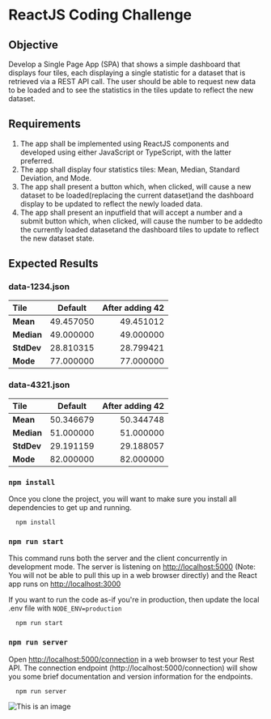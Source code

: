 # ReactJS Coding Challenge

## Objective

Develop a Single Page App (SPA) that shows a simple dashboard that displays four tiles, each displaying a single statistic for a dataset that is retrieved via a REST API call. The user should be able to request new data to be loaded and to see the statistics in the tiles update to reflect the new dataset.

## Requirements

1. The app shall be implemented using ReactJS components and developed using either JavaScript or TypeScript, with the latter preferred.
2. The app shall display four statistics tiles: Mean, Median, Standard Deviation, and Mode.
3. The app shall present a button which, when clicked, will cause a new dataset to be loaded(replacing the current dataset)and the dashboard display to be updated to reflect the newly loaded data.
4. The app shall present an inputfield that will accept a number and a submit button which, when clicked, will cause the number to be addedto the currently loaded datasetand the dashboard tiles to update to reflect the new dataset state.

## Expected Results

### data-1234.json

| Tile       |  Default  | After adding 42 |
| :--------- | :-------: | --------------: |
| **Mean**   | 49.457050 |       49.451012 |
| **Median** | 49.000000 |       49.000000 |
| **StdDev** | 28.810315 |       28.799421 |
| **Mode**   | 77.000000 |       77.000000 |

### data-4321.json

| Tile       |  Default  | After adding 42 |
| :--------- | :-------: | --------------: |
| **Mean**   | 50.346679 |       50.344748 |
| **Median** | 51.000000 |       51.000000 |
| **StdDev** | 29.191159 |       29.188057 |
| **Mode**   | 82.000000 |       82.000000 |

### `npm install`

Once you clone the project, you will want to make sure you install all dependencies to get up and running.

```shell
  npm install
```

### `npm run start`

This command runs both the server and the client concurrently in development mode. The server is listening on [http://localhost:5000](http://localhost:5000) (Note: You will not be able to pull this up in a web browser directly) and the React app runs on [http://localhost:3000](http://localhost:3000)

If you want to run the code as-if you're in production, then update the local .env file with `NODE_ENV=production`

```shell
  npm run start
```

### `npm run server`

Open [http://localhost:5000/connection](http://localhost:5000/connection) in a web browser to test your Rest API. The connection endpoint (http://localhost:5000/connection) will show you some brief documentation and version information for the endpoints.

```shell
  npm run server
```

![This is an image]()
